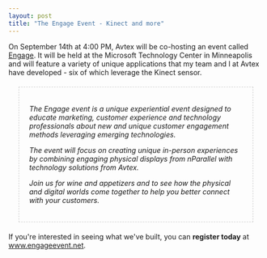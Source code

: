 ```yaml
---
layout: post
title: "The Engage Event - Kinect and more"
---
```


<p>On September 14th at 4:00 PM, Avtex will be co-hosting an event called <a href="http://engageevent.net/">Engage</a>. It will be held at the Microsoft Technology Center  in Minneapolis and will feature a variety of unique applications that my team and I at Avtex have developed - six of which leverage the Kinect sensor.</p>

<div style="padding: 20px;margin: 20px; font-style: italic; border: dashed 1px #cccccc;">

<p>The Engage event is a unique experiential event designed to educate marketing, customer experience and technology professionals about new and unique customer engagement methods leveraging emerging technologies.</p>

<p>The event will focus on creating unique in-person experiences by combining engaging physical displays from nParallel with technology solutions from Avtex.</p>

<p>Join us for wine and appetizers and to see how the physical and digital worlds come together to help you better connect with your customers.</p>


</div>
<p>If you're interested in seeing what we've built, you can <strong>register today</strong> at <a href="http://engageevent.net/">www.engageevent.net</a>.</p>


